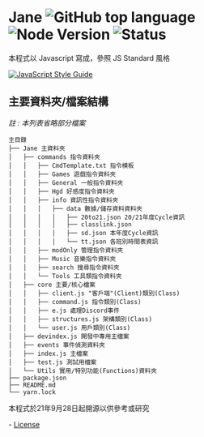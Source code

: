 # Jane ![GitHub top language](https://img.shields.io/github/languages/top/Kai9073/Jane) ![Node Version](https://img.shields.io/badge/NodeJS-v14.7.6-green) ![Status](https://img.shields.io/badge/status-up-green)

本程式以 Javascript 寫成，參照 JS Standard 風格

[![JavaScript Style Guide](https://cdn.rawgit.com/standard/standard/master/badge.svg)](https://github.com/standard/standard) 

## 主要資料夾/檔案結構
*註 : 本列表省略部分檔案*
```
主目錄
├── Jane 主資料夾
│   ├── commands 指令資料夾
│   │   ├── CmdTemplate.txt 指令模板
│   │   ├── Games 遊戲指令資料夾
│   │   ├── General 一般指令資料夾
│   │   ├── Hgd 好感度指令資料夾
│   │   ├── info 資訊性指令資料夾
│   │   │   ├── data 數據/儲存資料資料夾
│   │   │   │   ├── 20to21.json 20/21年度Cycle資訊
│   │   │   │   ├── classlink.json 
│   │   │   │   ├── sd.json 本年度Cycle資訊
│   │   │   │   └── tt.json 各班別時間表資訊
│   │   ├── modOnly 管理指令資料夾
│   │   ├── Music 音樂指令資料夾
│   │   ├── search 搜尋指令資料夾
│   │   └── Tools 工具類指令資料夾
│   ├── core 主要/核心檔案
│   │   ├── client.js "客戶端"(Client)類別(Class)
│   │   ├── command.js 指令類別(Class)
│   │   ├── e.js 處理Discord事件
│   │   ├── structures.js 架構類別(Class) 
│   │   └── user.js 用戶類別(Class)
│   ├── devindex.js 開發中專用主檔案
│   ├── events 事件偵測資料夾
│   ├── index.js 主檔案
│   ├── test.js 測試用檔案
│   └── Utils 實用/特別功能(Functions)資料夾
├── package.json
├── README.md
└── yarn.lock
```


本程式於21年9月28日起開源以供參考或研究

\- [License](https://github.com/Kai9073/jane/blob/main/LICENSE) 
